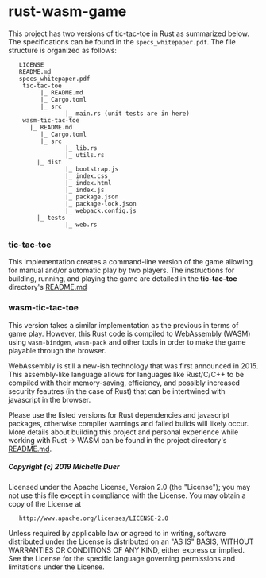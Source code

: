 # rust-wasm-game

This project has two versions of tic-tac-toe in Rust as summarized below. The specifications can be found in the `specs_whitepaper.pdf`. The file structure is organized as follows:

```
   LICENSE
   README.md
   specs_whitepaper.pdf
	tic-tac-toe
	     |_ README.md
	     |_ Cargo.toml
	     |_ src
	            |_ main.rs (unit tests are in here)
	wasm-tic-tac-toe
   	  |_ README.md
	     |_ Cargo.toml
	     |_ src
	            |_ lib.rs
	            |_ utils.rs
        |_ dist
	            |_ bootstrap.js
	            |_ index.css
	            |_ index.html
	            |_ index.js
	            |_ package.json
	            |_ package-lock.json
	            |_ webpack.config.js
        |_ tests
	            |_ web.rs
```

### tic-tac-toe

This implementation creates a command-line version of the game allowing for manual and/or automatic play by two players. The instructions for building, running, and playing the game are detailed in the **tic-tac-toe** directory's [README.md](https://github.com/mkduer/rust-wasm-game/tree/master/tic-tac-toe)



### wasm-tic-tac-toe

This version takes a similar implementation as the previous in terms of game play. However, this Rust code is compiled to WebAssembly (WASM) using `wasm-bindgen`, `wasm-pack` and other tools in order to make the game playable through the browser. 

WebAssembly is still a new-ish technology that was first announced in 2015. This assembly-like language allows for languages like Rust/C/C++ to be compiled with their memory-saving, efficiency, and possibly increased security feautres (in the case of Rust) that can be intertwined with javascript in the browser. 

Please use the listed versions for Rust dependencies and javascript packages, otherwise compiler warnings and failed builds will likely occur. More details about building this project and personal experience while working with Rust -> WASM can be found in the project directory's [README.md](https://github.com/mkduer/rust-wasm-game/tree/master/wasm-tic-tac-toe).

##### Copyright (c) 2019 Michelle Duer

   Licensed under the Apache License, Version 2.0 (the "License"); you may not use this file except in compliance with the License. You may obtain a copy of the License at
   
       http://www.apache.org/licenses/LICENSE-2.0
       
   Unless required by applicable law or agreed to in writing, software distributed under the License is distributed on an "AS IS" BASIS, WITHOUT WARRANTIES OR CONDITIONS OF ANY KIND, either express or implied. See the License for the specific language governing permissions and limitations under the License.
